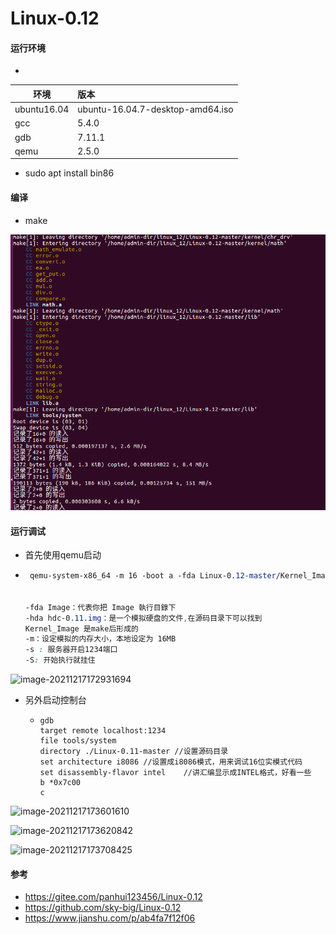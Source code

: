 # Linux-0.12
#### 运行环境

* 
环境|版本
  ---|:-------
ubuntu16.04| ubuntu-16.04.7-desktop-amd64.iso 
gcc|5.4.0
gdb|7.11.1
qemu|2.5.0

* sudo apt install bin86

#### 编译

* make

![image-20211217153652793](README.assets/image-20211217153652793.png)

#### 运行调试

* 首先使用qemu启动

* ```css
   qemu-system-x86_64 -m 16 -boot a -fda Linux-0.12-master/Kernel_Image -hda hdc-0.11.img   -s  -S
  
  
  -fda Image：代表你把 Image 執行目錄下  
  -hda hdc-0.11.img：是一个模拟硬盘的文件,在源码目录下可以找到
  Kernel_Image 是make后形成的
  -m：设定模拟的内存大小，本地设定为 16MB 
  -s : 服务器开启1234端口
  -S: 开始执行就挂住
  ```

![image-20211217172931694](README.assets/image-20211217172931694.png)

* 另外启动控制台

  * ```undefined
    gdb 
    target remote localhost:1234
    file tools/system
    directory ./Linux-0.11-master //设置源码目录
    set architecture i8086 //设置成i8086模式，用来调试16位实模式代码
    set disassembly-flavor intel    //讲汇编显示成INTEL格式，好看一些
    b *0x7c00 
    c
    ```

![image-20211217173601610](README.assets/image-20211217173601610.png)

![image-20211217173620842](README.assets/image-20211217173620842.png)

![image-20211217173708425](README.assets/image-20211217173708425.png)



#### 参考

* https://gitee.com/panhui123456/Linux-0.12
* https://github.com/sky-big/Linux-0.12
* https://www.jianshu.com/p/ab4fa7f12f06